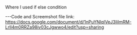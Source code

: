 Where I used if else condition

---Code and Screemshot file link:
https://docs.google.com/document/d/1nPuYNIqIVeJ3IiImRM-LrIl4m0RRZa98iv03cJgwwo4/edit?usp=sharing
